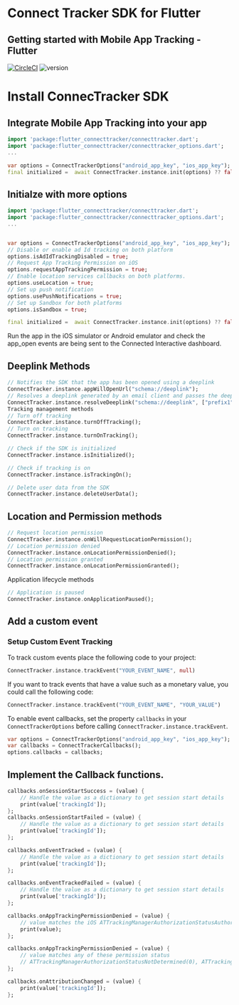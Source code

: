 # Connect Tracker SDK for Flutter

## Getting started with Mobile App Tracking - Flutter 

[![CircleCI](https://dl.circleci.com/status-badge/img/gh/connectedinteractive/connectsdk-flutter/tree/main.svg?style=svg&circle-token=1653876f99a5465000014bdc4909a2fdbef9d6a3)](https://dl.circleci.com/status-badge/redirect/gh/connectedinteractive/connectsdk-flutter/tree/main)
![version](https://img.shields.io/badge/version-2.0.0-blue)

# Install ConnecTracker SDK

## Integrate Mobile App Tracking into your app
```dart
import 'package:flutter_connecttracker/connecttracker.dart';
import 'package:flutter_connecttracker/connecttracker_options.dart';
...

var options = ConnectTrackerOptions("android_app_key", "ios_app_key");
final initialized =  await ConnectTracker.instance.init(options) ?? false;
```

## Initialze with more options
``` dart
import 'package:flutter_connecttracker/connecttracker.dart';
import 'package:flutter_connecttracker/connecttracker_options.dart';
...


var options = ConnectTrackerOptions("android_app_key", "ios_app_key");
// Disable or enable ad Id tracking on both platform
options.isAdIdTrackingDisabled = true;
// Request App Tracking Permission on iOS
options.requestAppTrackingPermission = true;
// Enable location services callbacks on both platforms.
options.useLocation = true;
// Set up push notification
options.usePushNotifications = true;
// Set up Sandbox for both platforms
options.isSandbox = true;

final initialized =  await ConnectTracker.instance.init(options) ?? false;
```
Run the app in the iOS simulator or Android emulator and check the app_open events are being sent to the Connected Interactive dashboard.

## Deeplink Methods
```dart
// Notifies the SDK that the app has been opened using a deeplink
ConnectTracker.instance.appWillOpenUrl("schema://deeplink");
// Resolves a deeplink generated by an email client and passes the deeplink to the SDK
ConnectTracker.instance.resolveDeeplink("schema://deeplink", ["prefix1", "prefix2"]);
Tracking management methods
// Turn off tracking
ConnectTracker.instance.turnOffTracking();
// Turn on tracking
ConnectTracker.instance.turnOnTracking();

// Check if the SDK is initialized
ConnectTracker.instance.isInitialized();

// Check if tracking is on
ConnectTracker.instance.isTrackingOn();

// Delete user data from the SDK
ConnectTracker.instance.deleteUserData();
```

## Location and Permission methods
```dart
// Request location permission
ConnectTracker.instance.onWillRequestLocationPermission();
// Location permission denied
ConnectTracker.instance.onLocationPermissionDenied();
// Location permission granted
ConnectTracker.instance.onLocationPermissionGranted();
```

Application lifecycle methods

```dart
// Application is paused
ConnectTracker.instance.onApplicationPaused();
```

## Add a custom event
### Setup Custom Event Tracking
To track custom events place the following code to your project:
```dart
ConnectTracker.instance.trackEvent("YOUR_EVENT_NAME", null)
```

If you want to track events that have a value such as a monetary value, you could call the following code:
```dart
ConnectTracker.instance.trackEvent("YOUR_EVENT_NAME", "YOUR_VALUE")
```
To enable event callbacks, set the property `callbacks` in your `ConnectTrackerOptions` before calling `ConnectTracker.instance.trackEvent`.
```dart
var options = ConnectTrackerOptions("android_app_key", "ios_app_key");
var callbacks = ConnectTrackerCallbacks();
options.callbacks = callbacks;
```

## Implement the Callback functions.

```dart
callbacks.onSessionStartSuccess = (value) {
    // Handle the value as a dictionary to get session start details
    print(value['trackingId']);
};
callbacks.onSessionStartFailed = (value) {
    // Handle the value as a dictionary to get session start details
    print(value['trackingId']);
};

callbacks.onEventTracked = (value) {
    // Handle the value as a dictionary to get session start details
    print(value['trackingId']);
};

callbacks.onEventTrackedFailed = (value) {
    // Handle the value as a dictionary to get session start details
    print(value['trackingId']);
};

callbacks.onAppTrackingPermissionDenied = (value) {
    // value matches the iOS ATTrackingManagerAuthorizationStatusAuthorized constant (3)
    print(value);
};

callbacks.onAppTrackingPermissionDenied = (value) {
    // value matches any of these permission status
    // ATTrackingManagerAuthorizationStatusNotDetermined(0), ATTrackingManagerAuthorizationStatusRestricted(1), ATTrackingManagerAuthorizationStatusDenied(3)
};

callbacks.onAttributionChanged = (value) {
    print(value['trackingId']);
};
```